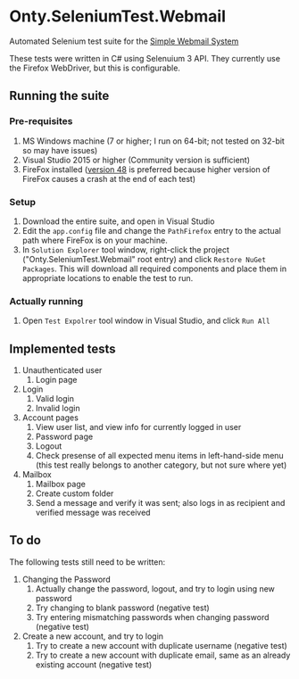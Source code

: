 # Onty.SeleniumTest.Webmail
Automated Selenium test suite for the [Simple Webmail System](https://github.com/ontytoom/onty-webmail-ruby)

These tests were written in C# using Selenuium 3 API. They currently use the Firefox WebDriver, but this is configurable.

## Running the suite

### Pre-requisites

1. MS Windows machine (7 or higher; I run on 64-bit; not tested on 32-bit so may have issues)
1. Visual Studio 2015 or higher (Community version is sufficient)
1. FireFox installed ([version 48](https://ftp.mozilla.org/pub/firefox/releases/48.0.2/)
   is preferred because higher version of FireFox causes a crash at the end of each test)

### Setup

1. Download the entire suite, and open in Visual Studio
1. Edit the ``app.config`` file and change the ``PathFirefox`` entry to the actual
   path where FireFox is on your machine.
1. In ``Solution Explorer`` tool window, right-click the project ("Onty.SeleniumTest.Webmail" 
   root entry) and click ``Restore NuGet Packages``. This will download all required
   components and place them in appropriate locations to enable the test to run.

### Actually running
1. Open ``Test Expolrer`` tool window in Visual Studio, and click ``Run All``


## Implemented tests

1. Unauthenticated user
   1. Login page
1. Login
   1. Valid login
   1. Invalid login
1. Account pages
   1. View user list, and view info for currently logged in user
   1. Password page
   1. Logout
   1. Check presense of all expected menu items in left-hand-side menu (this test really belongs to another category, but not sure where yet)
1. Mailbox
   1. Mailbox page
   1. Create custom folder
   1. Send a message and verify it was sent; also logs in as recipient and verified message was received
   
   
## To do

The following tests still need to be written:

1. Changing the Password
   1. Actually change the password, logout, and try to login using new password
   1. Try changing to blank password (negative test)
   1. Try entering mismatching passwords when changing password (negative test)
1. Create a new account, and try to login
   1. Try to create a new account with duplicate username (negative test)
   1. Try to create a new account with duplicate email, same as an already existing account (negative test)

